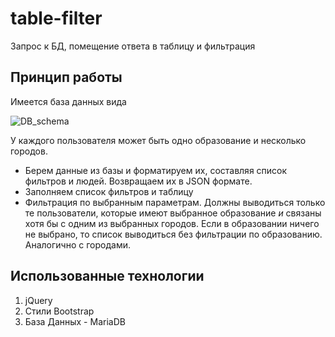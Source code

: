 # table-filter
Запрос к БД, помещение ответа в таблицу и фильтрация

## Принцип работы
Имеется база данных вида 

![DB_schema](https://pp.vk.me/c636628/v636628784/26264/D8k_6mZ5VZo.jpg)

У каждого пользователя может быть одно образование и несколько городов.

+ Берем данные из базы и форматируем их, составляя список фильтров и людей. Возвращаем их в JSON формате.
+ Заполняем список фильтров и таблицу
+ Фильтрация по выбранным параметрам. Должны выводиться только те пользователи, которые имеют выбранное образование *и* связаны хотя бы с одним из выбранных городов. Если в образовании ничего не выбрано, то список выводиться без фильтрации по образованию. Аналогично с городами.

## Использованные технологии
1. jQuery
2. Стили Bootstrap
3. База Данных - MariaDB

